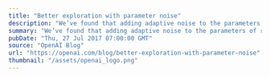 ```yaml
---
title: "Better exploration with parameter noise"
description: "We’ve found that adding adaptive noise to the parameters of reinforcement learning algorithms frequently boosts performance. This exploration method is simple to implement and very rarely decreases performance, so it’s worth trying on any problem."
summary: "We’ve found that adding adaptive noise to the parameters of reinforcement learning algorithms frequently boosts performance. This exploration method is simple to implement and very rarely decreases performance, so it’s worth trying on any problem."
pubDate: "Thu, 27 Jul 2017 07:00:00 GMT"
source: "OpenAI Blog"
url: "https://openai.com/blog/better-exploration-with-parameter-noise"
thumbnail: "/assets/openai_logo.png"
---
```


